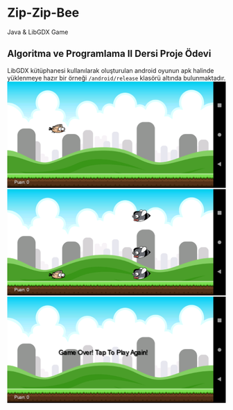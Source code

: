 # Zip-Zip-Bee
Java &amp; LibGDX Game

## Algoritma ve Programlama II Dersi Proje Ödevi

LibGDX kütüphanesi kullanılarak oluşturulan android oyunun apk halinde yüklenmeye hazır bir örneği <code>/android/release</code> klasörü altında bulunmaktadır.
<br>
![Ekran Fotosu 1](https://raw.githubusercontent.com/crazycoderTR/Zip-Zip-Bee/master/android/assets/screenshot-2020-06-14_22.15.56.149.png)
![Ekran Fotosu 2](https://raw.githubusercontent.com/crazycoderTR/Zip-Zip-Bee/master/android/assets/screenshot-2020-06-14_22.16.29.894.png)
![Ekran Fotosu 3](https://raw.githubusercontent.com/crazycoderTR/Zip-Zip-Bee/master/android/assets/screenshot-2020-06-14_22.17.29.742.png)